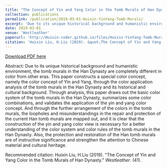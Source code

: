 ```yaml
---
title: "The Concept of Yin and Yang Color in the Tomb Murals of Han Dynasty"
collection: publications
permalink: /publication/2019-03-01-Huixin-YinYang-Tomb-Murals/
excerpt: 'Due to its unique historical background and humanistic environment, the tomb murals in the Han Dynasty are completely different in color from other eras. This paper constructs a special color concept, namely the color concept of Yin and Yang, through the color application analysis of the tomb murals in the Han Dynasty and its historical and cultural background. '
date: 2019-03-01
venue: 'Westleather'
paperurl: 'http://Huixin-coder.github.io/files/Huixin-YinYang-Tomb-Murals.pdf'
citation: 'Huixin Liu, H.Liu (2019). &quot;The Concept of Yin and Yang Color in the Tomb Murals of Han Dynasty.&quot; <i>Westleather</i>. (41).'
---
```


<a href='http://Huixin-coder.github.io/files/Huixin-YinYang-Tomb-Murals.pdf'>Download PDF here</a>

Abstract: Due to its unique historical background and humanistic environment, the tomb murals in the Han Dynasty are completely different in color from other eras. This paper constructs a special color concept, namely the color concept of Yin and Yang, through the color application analysis of the tomb murals in the Han Dynasty and its historical and cultural background. Through analysis, this paper draws out the basic color system of the tomb murals in the Han Dynasty, summarizes some color combinations, and validates the application of the yin and yang color concept. And through the further arrangement of the colors in the tomb murals, the loopholes and misunderstandings in the repair and protection of the current Han tomb murals are mapped out, and it is clear that the construction of the yin and yang color view is necessary for a better understanding of the color system and color rules of the tomb murals in the Han Dynasty. Also, the protection and restoration of the Han tomb murals are of instructive significance and strengthen the attention to Chinese material and cultural heritage.

Recommended citation: Huixin Liu, H.Liu (2019). "The Concept of Yin and Yang Color in the Tomb Murals of Han Dynasty." <i>Westleather</i>. (41).
